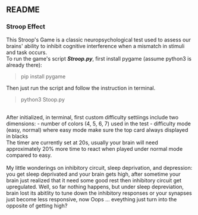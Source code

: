 ## README

### Stroop Effect
This Stroop's Game is a classic neuropsychological test used to assess our brains' ability to inhibit cognitive interference when a mismatch in stimuli and task occurs.
<br>
To run the game's script ***Stroop.py***, first install pygame (assume python3 is already there): 
> pip install pygame

Then just run the script and follow the instruction in terminal.

> python3 Stoop.py

<br>
After initialized, in terminal, first custom difficulty settiings include two dimensions:
- number of colors (4, 5, 6, 7) used in the test
- difficulty mode (easy, normal) where easy mode make sure the top card always displayed in blacks
<br>
The timer are currently set at 20s, usually your brain will need approximately 20% more time to react when played under normal mode compared to easy. 
<br>
<br>
My little wonderings on inhibitory circuit, sleep deprivation, and depression: you get sleep deprivated and your brain gets high, after sometime your brain just realized that it need some good rest then inhibitory circuit get upregulated. Well, so far nothing happens, but under sleep depreviation, brain lost its abitlity to tune down the inhibitory responses or your synapses just become less responsive, now Oops ... eveything just turn into the opposite of getting high? 
